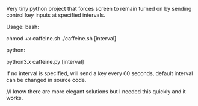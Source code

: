 Very tiny python project that forces screen to remain turned on by sending control key inputs at specified intervals.

Usage:
bash:

chmod +x caffeine.sh
./caffeine.sh [interval]

python:

python3.x caffeine.py [interval]

If no interval is specified, will send a key every 60 seconds, default interval can be changed in source code.



//I know there are more elegant solutions but I needed this quickly and it works.